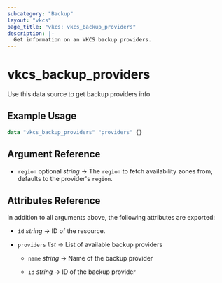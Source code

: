 ```yaml
---
subcategory: "Backup"
layout: "vkcs"
page_title: "vkcs: vkcs_backup_providers"
description: |-
  Get information on an VKCS backup providers.
---
```


# vkcs_backup_providers

Use this data source to get backup providers info

## Example Usage

```terraform
data "vkcs_backup_providers" "providers" {}
```

## Argument Reference
- `region` optional *string* &rarr;  The `region` to fetch availability zones from, defaults to the provider's `region`.


## Attributes Reference
In addition to all arguments above, the following attributes are exported:
- `id` *string* &rarr;  ID of the resource.

- `providers`  *list* &rarr;  List of available backup providers
  - `name` *string* &rarr;  Name of the backup provider

  - `id` *string* &rarr;  ID of the backup provider



